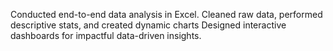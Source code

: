 Conducted end-to-end data analysis in Excel.
Cleaned raw data, performed descriptive stats, and created dynamic charts
Designed interactive dashboards for impactful data-driven insights.
